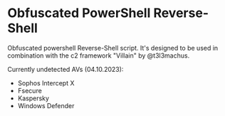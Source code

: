 # Obfuscated PowerShell Reverse-Shell

Obfuscated powershell Reverse-Shell script. It's designed to be used in combination with the c2 framework "Villain" by @t3l3machus.

Currently undetected AVs (04.10.2023):
  - Sophos Intercept X
  - Fsecure
  - Kaspersky
  - Windows Defender
